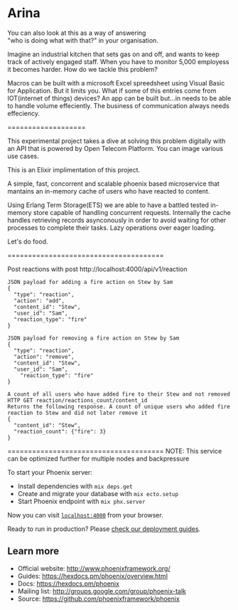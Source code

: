 # Arina


You can also look at this as a way of answering  
"who is doing what with that?" in your organisation.

Imagine an industrial kitchen that sets gas on and off, and wants to keep track of actively engaged staff.
When you have to monitor 5,000 employess it becomes harder. 
How do we tackle this problem?

Macros can be built with a microsoft Excel spreedsheet using Visual Basic for Application. 
But it limits you. What if some of this entries come from IOT(internet of things) devices?
An app can be built but...in needs to be able to handle volume effeciently.
The business of communication always needs effeciency. 

===================

This experimental project takes a dive at solving this problem digitally with an API that is powered by Open Telecom Platform.
You can image various use cases. 


This is an Elixir implimentation of this project. 

A simple, fast,  concorrent and scalable phoenix based microservice that mantains an in-memory cache of users who have reacted to content.


Using Erlang Term Storage(ETS) we are able to have a battled tested in-memory store capable of handling concurrent requests.
Internally the cache handles retrieving records asynconously in order to avoid waiting for other processes to complete their tasks.
Lazy operations over eager loading.


Let's do food.

======================================

Post reactions with post http://localhost:4000/api/v1/reaction

    JSON payload for adding a fire action on Stew by Sam  
    {
      "type": "reaction",
      "action": "add",
      "content_id": "Stew",
      "user_id": "Sam",
      "reaction_type": "fire"
    }

    JSON payload for removing a fire action on Stew by Sam
    {
      "type": "reaction",
      "action": "remove",
      "content_id": "Stew",
      "user_id": "Sam",
        "reaction_type": "fire"
    }

    A count of all users who have added fire to their Stew and not removed 
    HTTP GET reaction/reactions_count/content_id
    Returns the following response. A count of unique users who added fire reaction to Stew and did not later remove it
    {
      "content_id": "Stew",
      "reaction_count": {"fire": 3}
    } 

======================================
NOTE: This service can be optimized further for multiple nodes and backpressure


To start your Phoenix server:

  * Install dependencies with `mix deps.get`
  * Create and migrate your database with `mix ecto.setup`
  * Start Phoenix endpoint with `mix phx.server`

Now you can visit [`localhost:4000`](http://localhost:4000) from your browser.

Ready to run in production? Please [check our deployment guides](https://hexdocs.pm/phoenix/deployment.html).

## Learn more

  * Official website: http://www.phoenixframework.org/
  * Guides: https://hexdocs.pm/phoenix/overview.html
  * Docs: https://hexdocs.pm/phoenix
  * Mailing list: http://groups.google.com/group/phoenix-talk
  * Source: https://github.com/phoenixframework/phoenix
